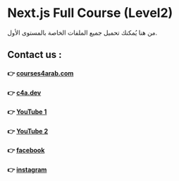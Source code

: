 # Next.js Full Course (Level2)

من هنا يُمكنك تحميل  جميع الملفات الخاصة بالمستوى الأول.


## Contact us :
#### 👉 [courses4arab.com](https://courses4arab.com/)
#### 👉 [c4a.dev](https://c4a.dev/)
#### 👉 [YouTube 1](https://www.youtube.com/@elrayek)
#### 👉 [YouTube 2](https://www.youtube.com/@dev-ali)
#### 👉 [facebook](https://www.facebook.com/courses4arab)
#### 👉 [instagram](https://www.instagram.com/ali__elrayes)


 


 
